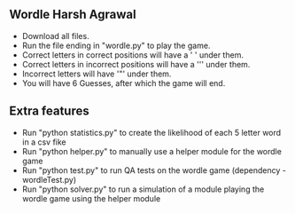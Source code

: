 ## Wordle Harsh Agrawal

- Download all files. 
- Run the file ending in "wordle.py" to play the game.
- Correct letters in correct positions will have a ' ' under them.
- Correct letters in incorrect positions will have a '\'' under them.
- Incorrect letters will have '\"' under them.
- You will have 6 Guesses, after which the game will end.

## Extra features
- Run "python statistics.py" to create the likelihood of each 5 letter word in a csv fike
- Run "python helper.py" to manually use a helper module for the wordle game
- Run "python test.py" to run QA tests on the wordle game (dependency - wordleTest.py)
- Run "python solver.py" to run a simulation of a module playing the wordle game using the helper module